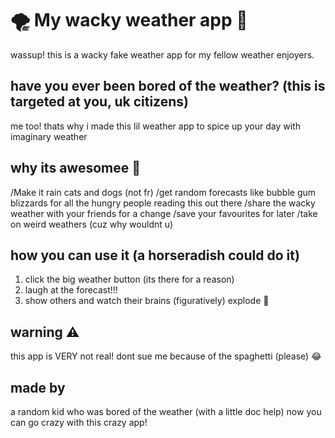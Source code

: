 # 🌪️ My wacky weather app 🌈
wassup! this is a wacky fake weather app for my fellow weather enjoyers.
## have you ever been bored of the weather? (this is targeted at you, uk citizens)
me too! thats why i made this lil weather app to spice up your day with imaginary weather
## why its awesomee 🌟
/Make it rain cats and dogs (not fr)
/get random forecasts like bubble gum blizzards for all the hungry people reading this out there
/share the wacky weather with your friends for a change
/save your favourites for later
/take on weird weathers (cuz why wouldnt u)
## how you can use it (a horseradish could do it) 
1. click the big weather button (its there for a reason)
2. laugh at the forecast!!!
3. show others and watch their brains (figuratively) explode 🤯
## warning ⚠️
this app is VERY not real! dont sue me because of the spaghetti (please) 😂
## made by 
a random kid who was bored of the weather (with a little doc help)
now you can go crazy with this crazy app!

